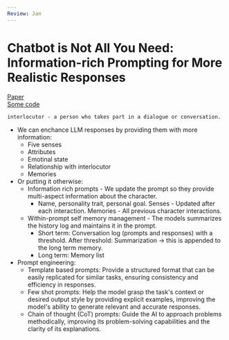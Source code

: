 ```yaml
---
Review: Jan
---
```


# Chatbot is Not All You Need: Information-rich Prompting for More Realistic Responses

[Paper](/review/pdfs/Chatbot%20is%20Not%20All%20You%20Need.pdf)  
[Some code](https://github.com/srafsasm/InfoRichBot)

`interlocutor - a person who takes part in a dialogue or conversation.`

- We can enchance LLM responses by providing them with more information:
  - Five senses
  - Attributes
  - Emotinal state
  - Relationship with interlocutor
  - Memories
- Or putting it otherwise:
  - Information rich prompts - We update the prompt so they provide multi-aspect information about the character.
    - Name, personality trait, personal goal. Senses - Updated after each interaction. Memories - All previous character interactions.
  - Within-prompt self memory management - The models summarizes the history log and maintains it in the prompt.
    - Short term: Conversation log (prompts and responses) with a threshold. After threshold: Summarization -> this is appended to the long term memory.
    - Long term: Memory list
- Prompt engineering:
  - Template based prompts: Provide a structured format that can be easily replicated for similar tasks, ensuring consistency and efficiency in responses.
  - Few shot prompts: Help the model grasp the task's context or desired output style by providing explicit examples, improving the model's ability to generate relevant and accurate responses.
  - Chain of thought (CoT) prompts: Guide the AI to approach problems methodically, improving its problem-solving capabilities and the clarity of its explanations.
